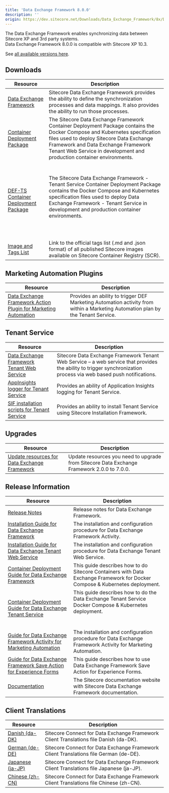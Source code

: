 ```yaml
---
title: 'Data Exchange Framework 8.0.0'
description: ''
origin: https://dev.sitecore.net/Downloads/Data_Exchange_Framework/8x/Data_Exchange_Framework_800
---
```


The Data Exchange Framework enables synchronizing data between Sitecore XP and 3rd party systems.\
Data Exchange Framework 8.0.0 is compatible with Sitecore XP 10.3.

See [all available versions here](/downloads/Data_Exchange_Framework).

## Downloads

| Resource                                                                                                                                                                                                  | Description                                                                                                                                                                                                                                                                                           |
| --------------------------------------------------------------------------------------------------------------------------------------------------------------------------------------------------------- | ----------------------------------------------------------------------------------------------------------------------------------------------------------------------------------------------------------------------------------------------------------------------------------------------------- |
| [Data Exchange Framework](https://scdp.blob.core.windows.net/downloads/Data%20Exchange%20Framework/8x/Data%20Exchange%20Framework%20800/Secure/Data%20Exchange%20Framework%208.0.1631%20rev.%2001631.zip) | Sitecore Data Exchange Framework provides the ability to define the synchronization processes and data mappings. It also provides the ability to run those processes.                                                                                                                                 |
| [Container Deployment Package](https://github.com/Sitecore/container-deployment/releases/tag/def%2F8.0.1631.01631.635)                                                                                    | The Sitecore Data Exchange Framework Container Deployment Package contains the Docker Compose and Kubernetes specification files used to deploy Sitecore Data Exchange Framework and Data Exchange Framework Tenant Web Service in development and production container environments.                 |
| [DEF-TS Container Deployment Package](https://github.com/Sitecore/container-deployment/releases/tag/def-ts%2F8.0.1631.01631.290)                                                                          | <br /><br />The Sitecore Data Exchange Framework - Tenant Service Container Deployment Package contains the Docker Compose and Kubernetes specification files used to deploy Data Exchange Framework - Tenant Service in development and production container environments.<br /><br /> <br /> <br /> |
| [Image and Tags List](https://github.com/Sitecore/docker-images/tree/master/tags)                                                                                                                         | Link to the official tags list (.md and .json format) of all published Sitecore images available on Sitecore Container Registry (SCR).                                                                                                                                                                |

## Marketing Automation Plugins

| Resource                                                                                                                                                                                                                                                                                                        | Description                                                                                                                     |
| --------------------------------------------------------------------------------------------------------------------------------------------------------------------------------------------------------------------------------------------------------------------------------------------------------------- | ------------------------------------------------------------------------------------------------------------------------------- |
| [Data Exchange Framework Action Plugin for Marketing Automation](https://scdp.blob.core.windows.net/downloads/Data%20Exchange%20Framework/8x/Data%20Exchange%20Framework%20800/Secure/Sitecore%20Data%20Exchange%20Framework%20Action%20Plugin%20for%20Marketing%20Automation%208.0.1631-r01631.2265.scwdp.zip) | Provides an ability to trigger DEF Marketing Automation activity from within a Marketing Automation plan by the Tenant Service. |

## Tenant Service

| Resource                                                                                                                                                                                                                                                               | Description                                                                                                                                                        |
| ---------------------------------------------------------------------------------------------------------------------------------------------------------------------------------------------------------------------------------------------------------------------- | ------------------------------------------------------------------------------------------------------------------------------------------------------------------ |
| [Data Exchange Framework Tenant Web Service](https://scdp.blob.core.windows.net/downloads/Data%20Exchange%20Framework/8x/Data%20Exchange%20Framework%20800/Secure/Sitecore%20Data%20Exchange%20Framework%20Tenant%20Web%20Service%208.0.1631%20rev.%2001631.scwdp.zip) | Sitecore Data Exchange Framework Tenant Web Service – a web service that provides the ability to trigger synchronization process via web based push notifications. |
| [AppInsights logger for Tenant Service](https://scdp.blob.core.windows.net/downloads/Data%20Exchange%20Framework/8x/Data%20Exchange%20Framework%20800/Secure/AppInsights%20logger%20for%20Tenant%20Service%208.0.1631%20rev.%2001631.scwdp.zip)                        | Provides an ability of Application Insights logging for Tenant Service.                                                                                            |
| [SIF installation scripts for Tenant Service](https://scdp.blob.core.windows.net/downloads/Data%20Exchange%20Framework/8x/Data%20Exchange%20Framework%20800/Secure/SIFInstallationScriptsforTenantService.zip)                                                         | Provides an ability to install Tenant Service using Sitecore Installation Framework.                                                                               |

## Upgrades

| Resource                                                                                                                | Description                                                                                |
| ----------------------------------------------------------------------------------------------------------------------- | ------------------------------------------------------------------------------------------ |
| [Update resources for Data Exchange Framework](/downloads/Resource_files_for_Modules/1x/Resource_files_for_Modules_100) | Update resources you need to upgrade from Sitecore Data Exchange Framework 2.0.0 to 7.0.0. |

## Release Information

| Resource                                                                                                                                                                                                                              | Description                                                                                                                 |
| ------------------------------------------------------------------------------------------------------------------------------------------------------------------------------------------------------------------------------------- | --------------------------------------------------------------------------------------------------------------------------- |
| [Release Notes](/downloads/Data_Exchange_Framework/8x/Data_Exchange_Framework_800/Release_Notes)                                                                                                                                      | Release notes for Data Exchange Framework.                                                                                  |
| [Installation Guide for Data Exchange Framework](https://doc.sitecore.com/xp/en/developers/def/80/data-exchange-framework/install-data-exchange-framework-on-prem.html)                                                               | The installation and configuration procedure for Data Exchange Framework Activity.                                          |
| [Installation Guide for Data Exchange Tenant Web Service](https://doc.sitecore.com/xp/en/developers/def/80/data-exchange-framework/install-the-tenant-web-service.html)                                                               | The installation and configuration procedure for Data Exchange Tenant Web Service.                                          |
| [Container Deployment Guide for Data Exchange Framework](https://doc.sitecore.com/xp/en/developers/def/80/data-exchange-framework/installing-data-exchange-framework-on-containers.html)                                              | This guide describes how to do Sitecore Containers with Data Exchange Framework for Docker Compose & Kubernetes deployment. |
| [Container Deployment Guide for Data Exchange Tenant Service](https://doc.sitecore.com/xp/en/developers/def/80/data-exchange-framework/installing-the-tenant-service-on-containers.html)                                              | This guide describes how to do the Data Exchange Tenant Service Docker Compose & Kubernetes deployment. <br /> <br /><br /> |
| [Guide for Data Exchange Framework Activity for Marketing Automation](https://doc.sitecore.com/xp/en/developers/def/80/data-exchange-framework/walkthrough--setting-up-a-marketing-automation-action-in-data-exchange-framework.html) | The installation and configuration procedure for Data Exchange Framework Activity for Marketing Automation.                 |
| [Guide for Data Exchange Framework Save Action for Experience Forms](https://doc.sitecore.com/xp/en/developers/def/80/data-exchange-framework/walkthrough--creating-a-custom-form-save-action.html)                                   | This guide describes how to use Data Exchange Framework Save Action for Experience Forms.                                   |
| [Documentation](https://doc.sitecore.com/developers/def/80/data-exchange-framework/en/index-en.html)                                                                                                                                  | The Sitecore documentation website with Sitecore Data Exchange Framework documentation.                                     |

## Client Translations

| Resource                                                                                                                                                                                                       | Description                                                                             |
| -------------------------------------------------------------------------------------------------------------------------------------------------------------------------------------------------------------- | --------------------------------------------------------------------------------------- |
| [Danish (da-DK)](<https://scdp.blob.core.windows.net/downloads/Data%20Exchange%20Framework/8x/Data%20Exchange%20Framework%20800/Secure/Data%20Exchange%20Framework%208.0.1631%20rev.%2001631%20(da-DK).zip>)   | Sitecore Connect for Data Exchange Framework Client Translations file Danish (da-DK).   |
| [German (de-DE)](<https://scdp.blob.core.windows.net/downloads/Data%20Exchange%20Framework/8x/Data%20Exchange%20Framework%20800/Secure/Data%20Exchange%20Framework%208.0.1631%20rev.%2001631%20(de-DE).zip>)   | Sitecore Connect for Data Exchange Framework Client Translations file German (de-DE).   |
| [Japanese (ja-JP)](<https://scdp.blob.core.windows.net/downloads/Data%20Exchange%20Framework/8x/Data%20Exchange%20Framework%20800/Secure/Data%20Exchange%20Framework%208.0.1631%20rev.%2001631%20(ja-JP).zip>) | Sitecore Connect for Data Exchange Framework Client Translations file Japanese (ja-JP). |
| [Chinese (zh-CN)](<https://scdp.blob.core.windows.net/downloads/Data%20Exchange%20Framework/8x/Data%20Exchange%20Framework%20800/Secure/Data%20Exchange%20Framework%208.0.1631%20rev.%2001631%20(zh-CN).zip>)  | Sitecore Connect for Data Exchange Framework Client Translations file Chinese (zh-CN).  |

